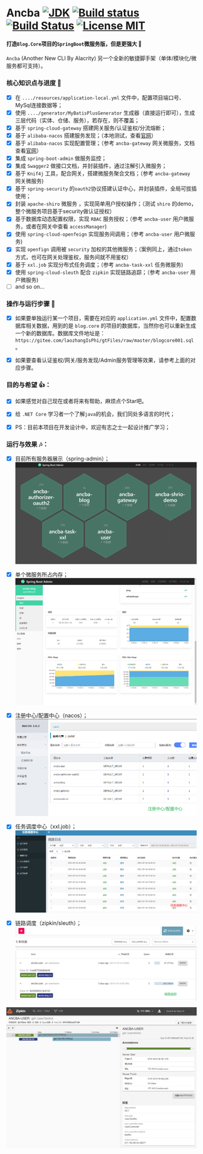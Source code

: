 # Ancba    [![JDK](https://img.shields.io/badge/jdk-1.8.0-d.svg)](#)  [![Build status](https://github.com/anjoy8/blog-spring/workflows/Java/badge.svg)](https://github.com/anjoy8/blog-spring/actions)  [![Build Status](https://dev.azure.com/laozhangisphi/anjoy8/_apis/build/status/anjoy8.ancba?branchName=master)](https://dev.azure.com/laozhangisphi/anjoy8/_build?definitionId=2)   [![License MIT](https://img.shields.io/badge/license-MIT-blue.svg?style=flat-square)](https://github.com/anjoy8/blog-spring/blob/master/LICENSE) 
 
#### 打造`Blog.Core`项目的`SpringBoot`微服务版，但是更强大 👏  
`Ancba` (Another New CLI By Alacrity) 另一个全新的敏捷脚手架（单体/模块化/微服务都可支持）。

### 核心知识点与进度 📣

- [x] 在 `..../resources/application-local.yml` 文件中，配置项目端口号、MySql连接数据等；
- [x] 使用 `..../generator/MyBatisPlusGenerator` 生成器（直接运行即可），生成三层代码（实体、仓储、服务），若存在，则不覆盖；
- [x] 基于 `spring-cloud-gateway` 搭建网关服务/认证鉴权/分流熔断；
- [x] 基于 `alibaba-nacos` 搭建服务发现；（本地测试，查看[官网](https://nacos.io/zh-cn/docs/quick-start.html)）
- [x] 基于 `alibaba-nacos` 实现配置管理；（参考 `ancba-gateway` 网关微服务，文档查看[官网](https://github.com/alibaba/spring-cloud-alibaba/wiki/Nacos-config)）
- [x] 集成 `spring-boot-admin` 做服务监控；
- [x] 集成 `Swagger2` 做接口文档，并封装插件，通过注解引入微服务；
- [x] 基于 `Knif4j` 工具，配合网关，搭建微服务聚合文档；（参考 `ancba-gateway` 网关微服务)
- [x] 基于 `spring-security` 的`oauth2`协议搭建认证中心，并封装插件，全局可拔插使用；
- [x] 封装 `apache-shiro` 微服务 ，实现简单用户授权操作；（测试 `shiro` 的demo，整个微服务项目基于security做认证授权）
- [x] 基于数据库动态配置权限，实现 `RBAC` 服务授权；（参考 `ancba-user` 用户微服务，或者在网关中查看 `accessManager`)
- [x] 使用 `spring-cloud-openfeign` 实现服务间调用；（参考 `ancba-user` 用户微服务)
- [x] 实现 `openfign` 调用被 `security` 加权的其他微服务；（案例同上，通过`token`方式，也可在网关处理鉴权，服务间就不用鉴权）
- [x] 基于 `xxl.job` 实现分布式任务调度；（参考 `ancba-task-xxl` 任务微服务)
- [x] 使用 `spring-cloud-sleuth` 配合 `zipkin` 实现链路追踪；（参考 `ancba-user` 用户微服务)
- [ ] and so on...
  
### 操作与运行步骤 📕

- [x] 如果要单独运行某一个项目，需要在对应的 `application.yml` 文件中，配置数据库相关数据，用到的是 `blog.core` 的项目的数据库，当然你也可以重新生成一个新的数据库。数据库文件地址是：`https://gitee.com/laozhangIsPhi/gtFiles/raw/master/blogcore001.sql`。
- [x] 如果要查看认证鉴权/网关/服务发现/Admin服务管理等效果，请参考上面的对应步骤。


  
### 目的与希望 👍：   

- [x] 如果感觉对自己现在或者将来有帮助，麻烦点个Star吧。
- [x] 给 `.NET Core` 学习者一个了解`java`的机会，我们同处多语言的时代；
- [x] PS：目前本项目在开发设计中，欢迎有志之士一起设计推广学习；

  
### 运行与效果 🎶：   

- [x] 目前所有服务器展示（spring-admin）；
[![Admin Service](./doc/admin.png)](https://github.com/anjoy/ancba)  

- [x] 单个微服务所占内存；  
[![Admin Service](./doc/admin-more.png)](https://github.com/anjoy/ancba)  

- [x] 注册中心/配置中心（nacos）；  
[![Admin Service](./doc/nacos.png)](https://github.com/anjoy/ancba)  

- [x] 任务调度中心（xxl.job）；  
[![Admin Service](./doc/xxl.png)](https://github.com/anjoy/ancba)  

- [x] 链路调度（zipkin/sleuth）；  
[![Admin Service](./doc/zipkin.png)](https://github.com/anjoy/ancba)  

   
[![Admin Service](./doc/z2.png)](https://github.com/anjoy/ancba)  



